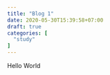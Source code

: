 ```yaml
---
title: "Blog 1"
date: 2020-05-30T15:39:58+07:00
draft: true
categories: [
  "study"
]
---
```


Hello World